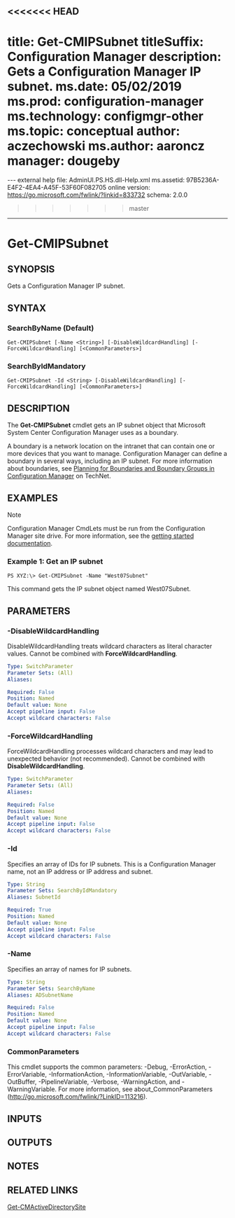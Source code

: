 <<<<<<< HEAD
---
title: Get-CMIPSubnet
titleSuffix: Configuration Manager
description: Gets a Configuration Manager IP subnet.
ms.date: 05/02/2019
ms.prod: configuration-manager
ms.technology: configmgr-other
ms.topic: conceptual
author: aczechowski
ms.author: aaroncz
manager: dougeby
=======
﻿---
external help file: AdminUI.PS.HS.dll-Help.xml
ms.assetid: 97B5236A-E4F2-4EA4-A45F-53F60F082705
online version: https://go.microsoft.com/fwlink/?linkid=833732
schema: 2.0.0
>>>>>>> master
---

# Get-CMIPSubnet

## SYNOPSIS
Gets a Configuration Manager IP subnet.

## SYNTAX

### SearchByName (Default)
```
Get-CMIPSubnet [-Name <String>] [-DisableWildcardHandling] [-ForceWildcardHandling] [<CommonParameters>]
```

### SearchByIdMandatory
```
Get-CMIPSubnet -Id <String> [-DisableWildcardHandling] [-ForceWildcardHandling] [<CommonParameters>]
```

## DESCRIPTION
The **Get-CMIPSubnet** cmdlet gets an IP subnet object that Microsoft System Center Configuration Manager uses as a boundary.

A boundary is a network location on the intranet that can contain one or more devices that you want to manage.
Configuration Manager can define a boundary in several ways, including an IP subnet.
For more information about boundaries, see [Planning for Boundaries and Boundary Groups in Configuration Manager](http://go.microsoft.com/fwlink/?LinkId=268431) on TechNet.

## EXAMPLES

> [!NOTE]
> Configuration Manager CmdLets must be run from the Configuration Manager site drive. For more information, see the [getting started documentation](https://docs.microsoft.com/powershell/sccm/overview).


### Example 1: Get an IP subnet
```
PS XYZ:\> Get-CMIPSubnet -Name "West07Subnet"
```

This command gets the IP subnet object named West07Subnet.

## PARAMETERS

### -DisableWildcardHandling
DisableWildcardHandling treats wildcard characters as literal character values. Cannot be combined with **ForceWildcardHandling**.

```yaml
Type: SwitchParameter
Parameter Sets: (All)
Aliases: 

Required: False
Position: Named
Default value: None
Accept pipeline input: False
Accept wildcard characters: False
```

### -ForceWildcardHandling
ForceWildcardHandling processes wildcard characters and may lead to unexpected behavior (not recommended). Cannot be combined with **DisableWildcardHandling**.

```yaml
Type: SwitchParameter
Parameter Sets: (All)
Aliases: 

Required: False
Position: Named
Default value: None
Accept pipeline input: False
Accept wildcard characters: False
```

### -Id
Specifies an array of IDs for IP subnets.
This is a Configuration Manager name, not an IP address or IP address and subnet.

```yaml
Type: String
Parameter Sets: SearchByIdMandatory
Aliases: SubnetId

Required: True
Position: Named
Default value: None
Accept pipeline input: False
Accept wildcard characters: False
```

### -Name
Specifies an array of names for IP subnets.

```yaml
Type: String
Parameter Sets: SearchByName
Aliases: ADSubnetName

Required: False
Position: Named
Default value: None
Accept pipeline input: False
Accept wildcard characters: False
```

### CommonParameters
This cmdlet supports the common parameters: -Debug, -ErrorAction, -ErrorVariable, -InformationAction, -InformationVariable, -OutVariable, -OutBuffer, -PipelineVariable, -Verbose, -WarningAction, and -WarningVariable. For more information, see about_CommonParameters (http://go.microsoft.com/fwlink/?LinkID=113216).

## INPUTS

## OUTPUTS

## NOTES

## RELATED LINKS

[Get-CMActiveDirectorySite](Get-CMActiveDirectorySite.md)


